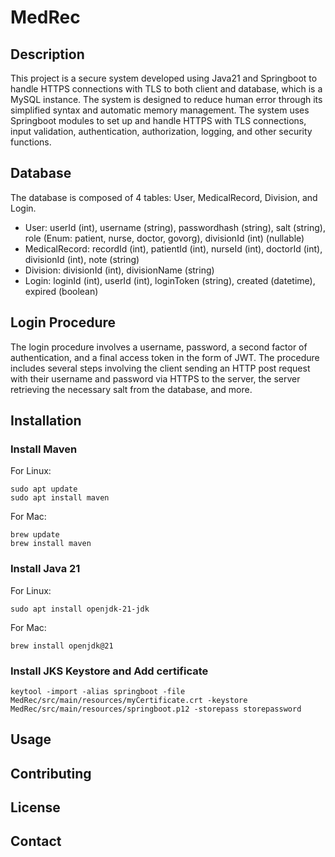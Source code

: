 # MedRec

## Description

This project is a secure system developed using Java21 and Springboot to handle HTTPS connections with TLS to both client and database, which is a MySQL instance. The system is designed to reduce human error through its simplified syntax and automatic memory management. The system uses Springboot modules to set up and handle HTTPS with TLS connections, input validation, authentication, authorization, logging, and other security functions.

## Database

The database is composed of 4 tables: User, MedicalRecord, Division, and Login.

- User: userId (int), username (string), passwordhash (string), salt (string), role (Enum: patient, nurse, doctor, govorg), divisionId (int) (nullable)
- MedicalRecord: recordId (int), patientId (int), nurseId (int), doctorId (int), divisionId (int), note (string)
- Division: divisionId (int), divisionName (string)
- Login: loginId (int), userId (int), loginToken (string), created (datetime), expired (boolean)

## Login Procedure

The login procedure involves a username, password, a second factor of authentication, and a final access token in the form of JWT. The procedure includes several steps involving the client sending an HTTP post request with their username and password via HTTPS to the server, the server retrieving the necessary salt from the database, and more.

## Installation

### Install Maven
For Linux: 
```     
sudo apt update
sudo apt install maven
```

For Mac: 
```
brew update
brew install maven
```

### Install Java 21
For Linux: 
``` 
sudo apt install openjdk-21-jdk
```
For Mac: 
```
brew install openjdk@21
```

### Install JKS Keystore and Add certificate 
``` 
keytool -import -alias springboot -file MedRec/src/main/resources/myCertificate.crt -keystore MedRec/src/main/resources/springboot.p12 -storepass storepassword 
```



## Usage

## Contributing

## License

## Contact

